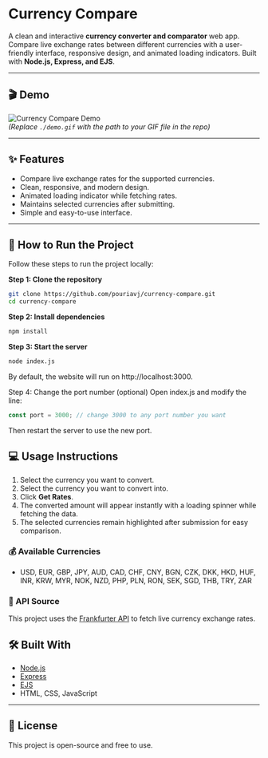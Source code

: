 # Currency Compare

A clean and interactive **currency converter and comparator** web app. Compare live exchange rates between different currencies with a user-friendly interface, responsive design, and animated loading indicators. Built with **Node.js, Express, and EJS**.

---

## 🎬 Demo

![Currency Compare Demo](./demo.gif)  
*(Replace `./demo.gif` with the path to your GIF file in the repo)*



---

## ✨ Features

- Compare live exchange rates for the supported currencies.
- Clean, responsive, and modern design.
- Animated loading indicator while fetching rates.
- Maintains selected currencies after submitting.
- Simple and easy-to-use interface.

---
## 🚀 How to Run the Project

Follow these steps to run the project locally:

**Step 1: Clone the repository**
```bash
git clone https://github.com/pouriavj/currency-compare.git
cd currency-compare
```
**Step 2: Install dependencies**
```bash
npm install
```
**Step 3: Start the server**
```bash
node index.js
```
By default, the website will run on http://localhost:3000.

Step 4: Change the port number (optional)
Open index.js and modify the line:
```javascript
const port = 3000; // change 3000 to any port number you want
```
Then restart the server to use the new port.
## 💻 Usage Instructions

1. Select the currency you want to convert.  
2. Select the currency you want to convert into.  
3. Click **Get Rates**.  
4. The converted amount will appear instantly with a loading spinner while fetching the data.  
5. The selected currencies remain highlighted after submission for easy comparison.

### 💰 Available Currencies

- USD, EUR, GBP, JPY, AUD, CAD, CHF, CNY, BGN, CZK, DKK, HKD, HUF, INR, KRW, MYR, NOK, NZD, PHP, PLN, RON, SEK, SGD, THB, TRY, ZAR

### 📡 API Source  

This project uses the [Frankfurter API](https://www.frankfurter.dev/) to fetch live currency exchange rates.


## 🛠️ Built With

- [Node.js](https://nodejs.org/)
- [Express](https://expressjs.com/)
- [EJS](https://ejs.co/)
- HTML, CSS, JavaScript

---

## 📄 License

This project is open-source and free to use.

